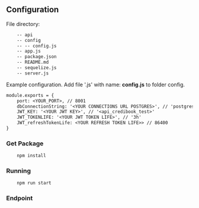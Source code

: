 ## Configuration
File directory:

```diff
    -- api
    -- config
    -- -- config.js
    -- app.js
    -- package.json
    -- README.md
    -- sequelize.js
    -- server.js
```

Example configuration. Add file '.js' with name: **config.js** to folder config.
```diff
module.exports = {
	port: <YOUR_PORT>, // 8001
	dbConnectionString: '<YOUR CONNECTIONS URL POSTGRES>', // 'postgres://postgres:postgres@127.0.0.1:5432/credibook'
	JWT_KEY: '<YOUR JWT KEY>', // '<api_credibook_test>'
	JWT_TOKENLIFE: '<YOUR JWT TOKEN LIFE>', // '3h'
	JWT_refreshTokenLife: <YOUR REFRESH TOKEN LIFE>> // 86400
}
```

### Get Package
```diff
    npm install
```

### Running
```diff
    npm run start
```

### Endpoint
